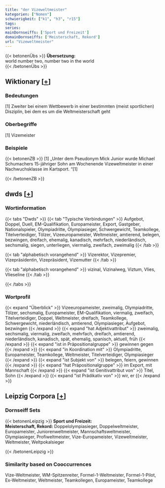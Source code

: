 ```yaml
---
title: "der Vizeweltmeister"
kategorien: ["Nomen"]
schwierigkeit: ["k1", "h3", "r15"]
tags:
series:
mainDornseiffs: ['Sport und Freizeit']
domainDornseiffs: ['Meisterschaft, Rekord']
url: "Vizeweltmeister"
---
```


{{< betonenÜbs >}}
**Übersetzung:**  
world number two, number two in the world  
{{< /betonenÜbs >}}

## Wiktionary [[+](https://de.wiktionary.org/wiki/Vizeweltmeister)]

### Bedeutungen
[1] Zweiter bei einem Wettbewerb in einer bestimmten (meist sportlichen) Disziplin, bei dem es um die Weltmeisterschaft geht  

### Oberbegriffe
[1] Vizemeister  

### Beispiele
{{< betonenZB >}}
[1] „Unter dem Pseudonym Mick Junior wurde Michael Schumachers 15-jähriger Sohn am Wochenende Vizeweltmeister in einer Nachwuchsklasse im Kartsport. “[1]  

{{< /betonenZB >}}


## dwds [[+](https://www.dwds.de/wb/Vizeweltmeister)]

### Wortinformation
{{< tabs "Dwds" >}}
{{< tab "Typische Verbindungen" >}}
Aufgebot, Doppel, Duell, EM-Qualifikation, Europameister, Export, Gastgeber, Nationalspieler, Olympiadritte, Olympiasieger, Schwergewicht, Teamkollege, Titelverteidiger, Tölzer, Vizeeuropameister, Weltmeister, amtierend, belegen, bezwingen, dreifach, ehemalig, kanadisch, mehrfach, niederländisch, sechsmalig, siegen, unterliegen, viermalig, zweifach, zweimalig
{{< /tab >}}

{{< tab "alphabetisch vorangehend" >}}
Vizerektor, Vizepremier, Vizepräsidentin, Vizepräsident, Vizemutter
{{< /tab >}}

{{< tab "alphabetisch vorangehend" >}}
vizinal, Vizinalweg, Viztum, Vlies, Vlieseline
{{< /tab >}}

{{< /tabs >}}

### Wortprofil
{{< expand "Überblick" >}} Vizeeuropameister, zweimalig, Olympiadritte, Tölzer, sechsmalig, Europameister, EM-Qualifikation, viermalig, zweifach, Titelverteidiger, Doppel, Weltmeister, dreifach, Teamkollege, Schwergewicht, niederländisch, amtierend, Olympiasieger, Aufgebot, bezwingen {{< /expand >}}
{{< expand "hat Adjektivattribut" >}} zweimalig, sechsmalig, viermalig, zweifach, mehrfach, dreifach, amtierend, niederländisch, kanadisch, spät, ehemalig, spanisch, aktuell, früh {{< /expand >}}
{{< expand "ist in Präpositionalgruppe" >}} gewinnen gegen {{< /expand >}}
{{< expand "in Koordination mit" >}} Olympiadritte, Europameister, Teamkollege, Weltmeister, Titelverteidiger, Olympiasieger {{< /expand >}}
{{< expand "ist Subjekt von" >}} belegen, feiern, gewinnen {{< /expand >}}
{{< expand "hat Präpositionalgruppe" >}} im Export, mit Mannschaft {{< /expand >}}
{{< expand "ist Genitivattribut von" >}} Titel, Sohn {{< /expand >}}
{{< expand "ist Prädikativ von" >}} wir, er {{< /expand >}}

## Leipzig Corpora [[+](https://corpora.uni-leipzig.de/en/res?word=Vizeweltmeister&corpusId=deu_newscrawl-public_2018)]

### Dornseiff Sets
{{< betonenLeipzig >}}
**Sport und Freizeit:**  
**Meisterschaft, Rekord:** Doppelolympiasieger, Doppelweltmeister, Europameister, Juniorenweltmeister, Mannschaftsweltmeister, Olympiasieger, Profiweltmeister, Vize-Europameister, Vizeweltmeister, Weltmeister, Weltpokalsieger  

{{< /betonenLeipzig >}}

### Similarity based on Cooccurrences
Vize-Weltmeister, WM-Spitzenreiter, Formel-1-Weltmeister, Formel-1-Pilot, Ex-Weltmeister, Weltmeister, Teamkollegen, Europameister, Teamkollege

